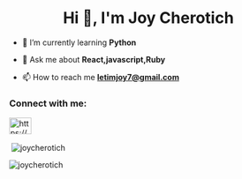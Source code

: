 <h1 align="center">Hi 👋, I'm Joy Cherotich</h1>


- 🌱 I’m currently learning **Python**

- 💬 Ask me about **React,javascript,Ruby**

- 📫 How to reach me **letimjoy7@gmail.com**

<h3 align="left">Connect with me:</h3>
<p align="left">
<a href="https://linkedin.com/in/https://www.linkedin.com/in/joy-letim-540979258/" target="blank"><img align="center" src="https://raw.githubusercontent.com/rahuldkjain/github-profile-readme-generator/master/src/images/icons/Social/linked-in-alt.svg" alt="https://www.linkedin.com/in/joy-letim-540979258/" height="30" width="40" /></a>
</p>

<p>&nbsp;<img align="center" src="https://github-readme-stats.vercel.app/api?username=joycherotich&show_icons=true&locale=en" alt="joycherotich" /></p>

<p><img align="center" src="https://github-readme-streak-stats.herokuapp.com/?user=joycherotich&" alt="joycherotich" /></p>
